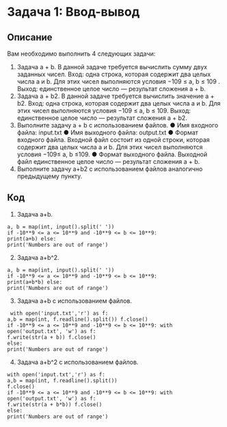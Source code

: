 # Задача 1: Ввод-вывод

## Описание 
Вам необходимо выполнить 4 следующих задачи:
1. Задача a + b. В данной задаче требуется вычислить сумму двух заданных чисел. Вход: одна строка, которая содержит два целых числа a и b. Для этих чисел выполняются условия −109 ≤ a, b ≤ 109 . Выход: единственное целое число — результат сложения a + b.
2. Задача a + b2. В данной задаче требуется вычислить значение a + b2. Вход: одна строка, которая содержит два целых числа a и b. Для этих чисел выполняются условия −109 ≤ a, b ≤ 109. Выход: единственное целое число — результат сложения a + b2.
3. Выполните задачу a + b с использованием файлов.
● Имя входного файла: input.txt
● Имя выходного файла: output.txt
● Формат входного файла. Входной файл состоит из одной
строки, которая содержит два целых числа a и b. Для этих
чисел выполняются условия −109≤ a, b ≤109.
● Формат выходного файла. Выходной файл единственное целое
число — результат сложения a + b.
4. Выполните задачу a+b2 с использованием файлов аналогично
предыдущему пункту.

## Код
1. Задача a+b.
```
a, b = map(int, input().split(' '))
if -10**9 <= a <= 10**9 and -10**9 <= b <= 10**9:
print(a+b) else:
print('Numbers are out of range')
```
2. Задача a+b^2.
```
a, b = map(int, input().split(' '))
if -10**9 <= a <= 10**9 and -10**9 <= b <= 10**9:
print(a+b*b) else:
print('Numbers are out of range')
```
3. Задача a+b с использованием файлов.
```
 with open('input.txt','r') as f:  
a,b = map(int, f.readline().split()) f.close()
if -10**9 <= a <= 10**9 and -10**9 <= b <= 10**9: with open('output.txt', 'w') as f:
f.write(str(a + b)) f.close()
else:
print('Numbers are out of range')
```
4. Задача a+b^2 с использованием файлов.
```
with open('input.txt','r') as f:
a,b = map(int, f.readline().split())
f.close()
if -10**9 <= a <= 10**9 and -10**9 <= b <= 10**9: with open('output.txt', 'w') as f:
f.write(str(a + b*b)) f.close()
else:
print('Numbers are out of range')
```
